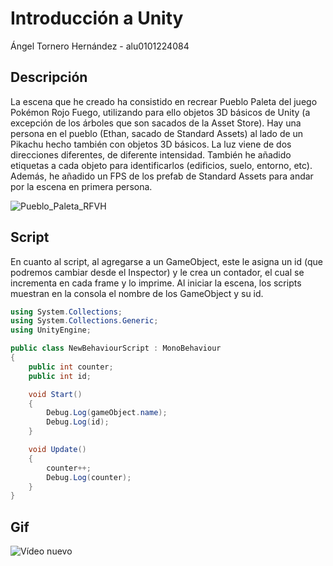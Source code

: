 # Introducción a Unity

Ángel Tornero Hernández - alu0101224084

## Descripción

La escena que he creado ha consistido en recrear Pueblo Paleta del juego Pokémon Rojo Fuego, utilizando para ello objetos 3D básicos de Unity (a excepción de los árboles que son sacados de la Asset Store). Hay una persona en el pueblo (Ethan, sacado de Standard Assets) al lado de un Pikachu hecho también con objetos 3D básicos. La luz viene de dos direcciones diferentes, de diferente intensidad. También he añadido etiquetas a cada objeto para identificarlos (edificios, suelo, entorno, etc). Además, he añadido un FPS de los prefab de Standard Assets para andar por la escena en primera persona.

![Pueblo_Paleta_RFVH](https://user-images.githubusercontent.com/72868069/137785074-99330cd8-d075-4e21-be60-90211f1b2c9a.png)


## Script

En cuanto al script, al agregarse a un GameObject, este le asigna un id (que podremos cambiar desde el Inspector) y le crea un contador, el cual se incrementa en cada frame y lo imprime. Al iniciar la escena, los scripts muestran en la consola el nombre de los GameObject y su id.
```C#
using System.Collections;
using System.Collections.Generic;
using UnityEngine;

public class NewBehaviourScript : MonoBehaviour
{
    public int counter;
    public int id;

    void Start()
    {
        Debug.Log(gameObject.name);
        Debug.Log(id);
    }

    void Update()
    {   
        counter++;
        Debug.Log(counter);
    }
}

```

## Gif

![Vídeo nuevo](https://user-images.githubusercontent.com/72868069/137784817-f720a91f-5812-408c-86d1-56e8fde251df.gif)
